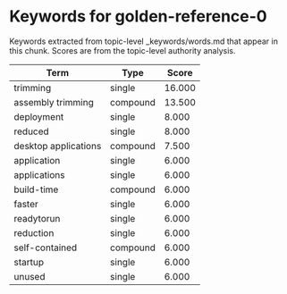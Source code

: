 # Keywords for golden-reference-0

Keywords extracted from topic-level _keywords/words.md that appear in this chunk.
Scores are from the topic-level authority analysis.

| Term | Type | Score |
|------|------|-------|
| trimming | single | 16.000 |
| assembly trimming | compound | 13.500 |
| deployment | single | 8.000 |
| reduced | single | 8.000 |
| desktop applications | compound | 7.500 |
| application | single | 6.000 |
| applications | single | 6.000 |
| build-time | compound | 6.000 |
| faster | single | 6.000 |
| readytorun | single | 6.000 |
| reduction | single | 6.000 |
| self-contained | compound | 6.000 |
| startup | single | 6.000 |
| unused | single | 6.000 |
